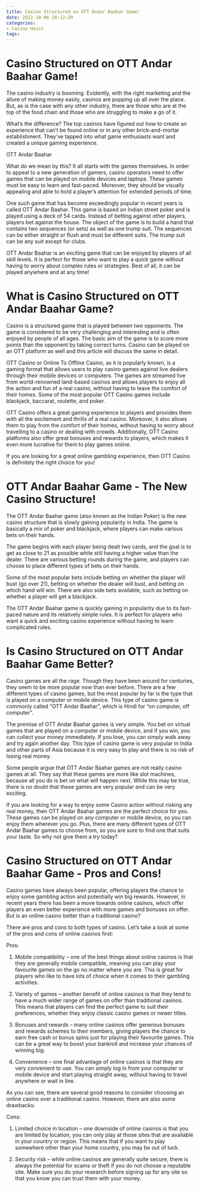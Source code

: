 ```yaml
---
title: Casino Structured on OTT Andar Baahar Game!
date: 2022-10-06 20:12:20
categories:
- Casino Heist
tags:
---
```



#  Casino Structured on OTT Andar Baahar Game!

The casino industry is booming. Evidently, with the right marketing and the allure of making money easily, casinos are popping up all over the place. But, as is the case with any other industry, there are those who are at the top of the food chain and those who are struggling to make a go of it.

What’s the difference? The top casinos have figured out how to create an experience that can’t be found online or in any other brick-and-mortar establishment. They’ve tapped into what game enthusiasts want and created a unique gaming experience.

OTT Andar Baahar

What do we mean by this? It all starts with the games themselves. In order to appeal to a new generation of gamers, casino operators need to offer games that can be played on mobile devices and laptops. These games must be easy to learn and fast-paced. Moreover, they should be visually appealing and able to hold a player’s attention for extended periods of time.

One such game that has become exceedingly popular in recent years is called OTT Andar Baahar. This game is based on Indian street poker and is played using a deck of 54 cards. Instead of betting against other players, players bet against the house. The object of the game is to build a hand that contains two sequences (or sets) as well as one trump suit. The sequences can be either straight or flush and must be different suits. The trump suit can be any suit except for clubs.

OTT Andar Baahar is an exciting game that can be enjoyed by players of all skill levels. It is perfect for those who want to play a quick game without having to worry about complex rules or strategies. Best of all, it can be played anywhere and at any time!

#  What is Casino Structured on OTT Andar Baahar Game?

Casino is a structured game that is played between two opponents. The game is considered to be very challenging and interesting and is often enjoyed by people of all ages. The basic aim of the game is to score more points than the opponent by taking correct turns. Casino can be played on an OTT platform as well and this article will discuss the same in detail.

OTT Casino or Online To Offline Casino, as it is popularly known, is a gaming format that allows users to play casino games against live dealers through their mobile devices or computers. The games are streamed live from world-renowned land-based casinos and allows players to enjoy all the action and fun of a real casino, without having to leave the comfort of their homes. Some of the most popular OTT Casino games include blackjack, baccarat, roulette, and poker.

OTT Casino offers a great gaming experience to players and provides them with all the excitement and thrills of a real casino. Moreover, it also allows them to play from the comfort of their homes, without having to worry about travelling to a casino or dealing with crowds. Additionally, OTT Casino platforms also offer great bonuses and rewards to players, which makes it even more lucrative for them to play games online.

If you are looking for a great online gambling experience, then OTT Casino is definitely the right choice for you!

#  OTT Andar Baahar Game - The New Casino Structure!

The OTT Andar Baahar game (also known as the Indian Poker) is the new casino structure that is slowly gaining popularity in India. The game is basically a mix of poker and blackjack, where players can make various bets on their hands.

The game begins with each player being dealt two cards, and the goal is to get as close to 21 as possible while still having a higher value than the dealer. There are various betting rounds during the game, and players can choose to place different types of bets on their hands.

Some of the most popular bets include betting on whether the player will bust (go over 21), betting on whether the dealer will bust, and betting on which hand will win. There are also side bets available, such as betting on whether a player will get a blackjack.

The OTT Andar Baahar game is quickly gaining in popularity due to its fast-paced nature and its relatively simple rules. It is perfect for players who want a quick and exciting casino experience without having to learn complicated rules.

#  Is Casino Structured on OTT Andar Baahar Game Better?

Casino games are all the rage. Though they have been around for centuries, they seem to be more popular now than ever before. There are a few different types of casino games, but the most popular by far is the type that is played on a computer or mobile device. This type of casino game is commonly called “OTT Andar Baahar”, which is Hindi for “on computer, off computer”.

The premise of OTT Andar Baahar games is very simple. You bet on virtual games that are played on a computer or mobile device, and if you win, you can collect your money immediately. If you lose, you can simply walk away and try again another day. This type of casino game is very popular in India and other parts of Asia because it is very easy to play and there is no risk of losing real money.

Some people argue that OTT Andar Baahar games are not really casino games at all. They say that these games are more like slot machines, because all you do is bet on what will happen next. While this may be true, there is no doubt that these games are very popular and can be very exciting.

If you are looking for a way to enjoy some Casino action without risking any real money, then OTT Andar Baahar games are the perfect choice for you. These games can be played on any computer or mobile device, so you can enjoy them wherever you go. Plus, there are many different types of OTT Andar Baahar games to choose from, so you are sure to find one that suits your taste. So why not give them a try today?

#  Casino Structured on OTT Andar Baahar Game - Pros and Cons!

Casino games have always been popular, offering players the chance to enjoy some gambling action and potentially win big rewards. However, in recent years there has been a move towards online casinos, which offer players an even better experience with more games and bonuses on offer. But is an online casino better than a traditional casino?

There are pros and cons to both types of casino. Let’s take a look at some of the pros and cons of online casinos first:

Pros:

1. Mobile compatibility – one of the best things about online casinos is that they are generally mobile compatible, meaning you can play your favourite games on the go no matter where you are. This is great for players who like to have lots of choice when it comes to their gambling activities.

2. Variety of games – another benefit of online casinos is that they tend to have a much wider range of games on offer than traditional casinos. This means that players can find the perfect game to suit their preferences, whether they enjoy classic casino games or newer titles.

3. Bonuses and rewards – many online casinos offer generous bonuses and rewards schemes to their members, giving players the chance to earn free cash or bonus spins just for playing their favourite games. This can be a great way to boost your bankroll and increase your chances of winning big.

4. Convenience – one final advantage of online casinos is that they are very convenient to use. You can simply log in from your computer or mobile device and start playing straight away, without having to travel anywhere or wait in line.

As you can see, there are several good reasons to consider choosing an online casino over a traditional casino. However, there are also some drawbacks:

Cons:

1. Limited choice in location – one downside of online casinos is that you are limited by location; you can only play at those sites that are available in your country or region. This means that if you want to play somewhere other than your home country, you may be out of luck.

2. Security risk – while online casinos are generally quite secure, there is always the potential for scams or theft if you do not choose a reputable site. Make sure you do your research before signing up for any site so that you know you can trust them with your money.